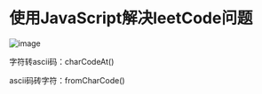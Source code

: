使用JavaScript解决leetCode问题
==
![image](https://github.com/sysuzhyupeng/leetCode/raw/master/img/never.jpg)

字符转ascii码：charCodeAt()

ascii码砖字符：fromCharCode()



